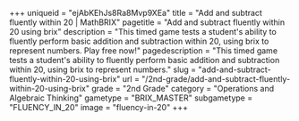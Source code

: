 +++
uniqueid = "ejAbKEhJs8Ra8Mvp9XEa"
title = "Add and subtract fluently within 20 | MathBRIX"
pagetitle = "Add and subtract fluently within 20 using brix"
description = "This timed game tests a student's ability to fluently perform basic addition and subtraction within 20, using brix to represent numbers. Play free now!"
pagedescription = "This timed game tests a student's ability to fluently perform basic addition and subtraction within 20, using brix to represent numbers."
slug = "add-and-subtract-fluently-within-20-using-brix"
url = "/2nd-grade/add-and-subtract-fluently-within-20-using-brix"
grade = "2nd Grade"
category = "Operations and Algebraic Thinking"
gametype = "BRIX_MASTER"
subgametype = "FLUENCY_IN_20"
image = "fluency-in-20"
+++